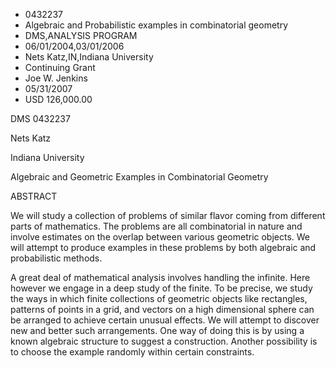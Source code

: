 
* 0432237
* Algebraic and Probabilistic examples in combinatorial geometry
* DMS,ANALYSIS PROGRAM
* 06/01/2004,03/01/2006
* Nets Katz,IN,Indiana University
* Continuing Grant
* Joe W. Jenkins
* 05/31/2007
* USD 126,000.00

DMS 0432237

Nets Katz

Indiana University

Algebraic and Geometric Examples in Combinatorial Geometry

ABSTRACT

We will study a collection of problems of similar flavor coming from different
parts of mathematics. The problems are all combinatorial in nature and involve
estimates on the overlap between various geometric objects. We will attempt to
produce examples in these problems by both algebraic and probabilistic methods.

A great deal of mathematical analysis involves handling the infinite. Here
however we engage in a deep study of the finite. To be precise, we study the
ways in which finite collections of geometric objects like rectangles, patterns
of points in a grid, and vectors on a high dimensional sphere can be arranged to
achieve certain unusual effects. We will attempt to discover new and better such
arrangements. One way of doing this is by using a known algebraic structure to
suggest a construction. Another possibility is to choose the example randomly
within certain constraints.


